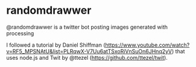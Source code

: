 # randomdrawwer
@randomdrawwer is a twitter bot posting images generated with processing


I followed a tutorial by Daniel Shiffman (https://www.youtube.com/watch?v=RF5_MPSNAtU&list=PLRqwX-V7Uu6atTSxoRiVnSuOn6JHnq2yV)
that uses node.js and Twit by @ttezel (https://github.com/ttezel/twit).
